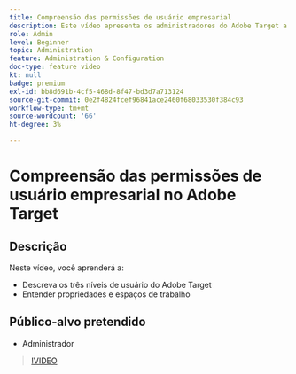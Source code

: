 ```yaml
---
title: Compreensão das permissões de usuário empresarial
description: Este vídeo apresenta os administradores do Adobe Target a permissões de usuário, propriedades e espaços de trabalho. Assista a este vídeo para saber mais sobre os diferentes níveis de usuário e como usar propriedades e espaços de trabalho para controlar o acesso dos usuários.
role: Admin
level: Beginner
topic: Administration
feature: Administration & Configuration
doc-type: feature video
kt: null
badge: premium
exl-id: bb8d691b-4cf5-468d-8f47-bd3d7a713124
source-git-commit: 0e2f4824fcef96841ace2460f68033530f384c93
workflow-type: tm+mt
source-wordcount: '66'
ht-degree: 3%

---
```


# Compreensão das permissões de usuário empresarial no Adobe Target

## Descrição

Neste vídeo, você aprenderá a:

* Descreva os três níveis de usuário do Adobe Target
* Entender propriedades e espaços de trabalho

## Público-alvo pretendido

* Administrador

>[!VIDEO](https://video.tv.adobe.com/v/19042/?quality=12)
